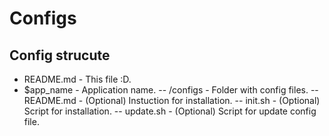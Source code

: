 # Configs

## Config strucute 
- README.md  - This file :D.
- $app_name  - Application name.
-- /configs  - Folder with config files.
-- README.md - (Optional) Instuction for installation.
-- init.sh   - (Optional) Script for installation.
-- update.sh - (Optional) Script for update config file.
